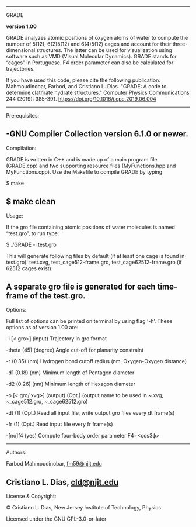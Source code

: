 ---------------------------------------------------------------------------------------------------------------------
GRADE 

**version 1.00** 

GRADE analyzes atomic positions of oxygen atoms of water to compute the number of 5(12), 6(2)5(12) and 6(4)5(12) cages and account for their three-dimensional structures. The latter can be used for visualization using software such as VMD (Visual Molecular Dynamics). GRADE stands for “cages” in Portuguese. F4 order parameter can also be calculated for trajectories.

If you have used this code, please cite the following publication:
Mahmoudinobar, Farbod, and Cristiano L. Dias. "GRADE: A code to determine clathrate hydrate structures." Computer Physics Communications 244 (2019): 385-391.
https://doi.org/10.1016/j.cpc.2019.06.004

---------------------------------------------------------------------------------------------------------------------
Prerequisites: 

-GNU Compiler Collection  version 6.1.0 or newer.
---------------------------------------------------------------------------------------------------------------------

Compilation:

GRADE is written in C++ and is made up of a main program file (GRADE.cpp) and two supporting resource files (MyFunctions.hpp and MyFunctions.cpp). Use the Makefile to compile GRADE by typing: 

$ make

$ make clean
---------------------------------------------------------------------------------------------------------------------
Usage: 

If the gro file containing atomic positions of water molecules is named “test.gro”, to run type: 

$ ./GRADE -i test.gro 

This will generate following files by default (if at least one cage is found in test.gro): test.xvg, test_cage512-frame.gro, test_cage62512-frame.gro (if 62512 cages exist). 

A separate gro file is generated for each time-frame of the test.gro. 
---------------------------------------------------------------------------------------------------------------------
Options:

Full list of options can be printed on terminal by using flag ‘-h’. These options as of version 1.00 are:

-i 	[<.gro>] 	(input)
	Trajectory in gro format

-theta 	<int> 	(45) 	(degree)
	Angle cut-off for planarity constraint

-r 	<real> 	(0.35) 	(nm)
	Hydrogen bond cutoff radius 	(nm, Oxygen-Oxygen distance)

-d1 	<real> 	(0.18) 	(nm)
	Minimum length of Pentagon diameter

-d2 	<real> 	(0.26) 	(nm)
	Minimum length of Hexagon diameter

-o 	[<.gro/.xvg>] 	(output) 	 (Opt.)
	(output name to be used in ~.xvg, ~_cage512.gro, ~_cage62512.gro)

-dt 	<int> 	(1) 	(Opt.)
	Read all input file, write output gro files every dt frame(s)

-fr 	<int>	(1)	(Opt.)
	Read input file every fr frame(s)

-[no]f4 	(yes)
	Compute four-body order parameter F4=<cos3ф>


---------------------------------------------------------------------------------------------------------------------

Authors: 

Farbod Mahmoudinobar, fm59@njit.edu

Cristiano L. Dias, cld@njit.edu
---------------------------------------------------------------------------------------------------------------------

License & Copyright:

© Cristiano L. Dias, New Jersey Institute of Technology, Physics

Licensed under the GNU GPL-3.0-or-later



